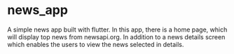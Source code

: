 # news_app
 A simple news app built with flutter. In this app, there is a home page, which will display top news from newsapi.org. In addition to a news details screen which enables the users to view the news selected in details.
